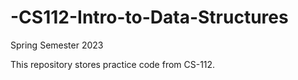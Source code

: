 # -CS112-Intro-to-Data-Structures
 Spring Semester 2023

This repository stores practice code from CS-112.